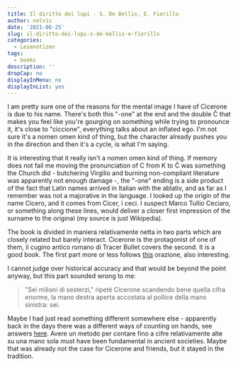 ```yaml
---
title: Il diritto dei lupi - S. De Bellis, E. Fiorillo
author: nelvis
date: '2021-06-25'
slug: il-diritto-dei-lupi-s-de-bellis-e-fiorillo
categories:
  - Lesenotizen
tags:
  - books
description: ''
dropCap: no
displayInMenu: no
displayInList: yes
---
```


I am pretty sure one of the reasons for the mental image I have of Cicerone is due to his name. There's both this "-one" at the end and the double Č that makes you feel like you're gourging on something while trying to pronounce it, it's close to "ciccione", everything talks about an inflated ego. I'm not sure it's a nomen omen kind of thing, but the character already pushes you in the direction and then it's a cycle, is what I'm saying.

It is interesting that it really isn't a nomen omen kind of thing. If memory does not fail me moving the pronunciation of C from K to Č was something the Church did - butchering Virgilio and burning non-compliant literature was apparently not enough damage -, the "-one" ending is a side product of the fact that Latin names arrived in Italian with the ablativ, and as far as I remember was not a majorative in the language. I looked up the origin of the name Cicero, and it comes from Cicer, i ceci. I suspect Marco Tullio Ceciaro, or something along these lines, would deliver a closer first impression of the surname to the original (my source is just Wikipedia).

The book is divided in maniera relativamente netta in two parts which are closely related but barely interact. Cicerone is the protagonist of one of them, il cugino antico romano di Tracer Bullet covers the second. It is a good book. The first part more or less follows [this](https://en.wikisource.org/wiki/For_Sextus_Roscius_of_Ameria) orazione, also interesting.

I cannot judge over historical accuracy and that would be beyond the point anyway, but this part sounded wrong to me:
> "Sei milioni di sesterzi," ripeté Cicerone scandendo bene quella cifra enorme, la mano destra aperta accostata al pollice della mano sinistra: sei.

Maybe I had just read something different somewhere else - apparently back in the days there was a different ways of counting on hands, see answers [here](https://history.stackexchange.com/questions/49480/how-did-the-ancient-romans-count-with-their-fingers). Avere un metodo per contare fino a cifre relativamente alte su una mano sola must have been fundamental in ancient societies. Maybe that was already not the case for Cicerone and friends, but it stayed in the tradition.